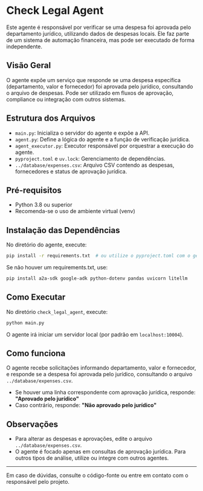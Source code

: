 # Check Legal Agent

Este agente é responsável por verificar se uma despesa foi aprovada pelo departamento jurídico, utilizando dados de despesas locais. Ele faz parte de um sistema de automação financeira, mas pode ser executado de forma independente.

## Visão Geral

O agente expõe um serviço que responde se uma despesa específica (departamento, valor e fornecedor) foi aprovada pelo jurídico, consultando o arquivo de despesas. Pode ser utilizado em fluxos de aprovação, compliance ou integração com outros sistemas.

## Estrutura dos Arquivos

- `main.py`: Inicializa o servidor do agente e expõe a API.
- `agent.py`: Define a lógica do agente e a função de verificação jurídica.
- `agent_executor.py`: Executor responsável por orquestrar a execução do agente.
- `pyproject.toml` e `uv.lock`: Gerenciamento de dependências.
- `../database/expenses.csv`: Arquivo CSV contendo as despesas, fornecedores e status de aprovação jurídica.

## Pré-requisitos

- Python 3.8 ou superior
- Recomenda-se o uso de ambiente virtual (venv)

## Instalação das Dependências

No diretório do agente, execute:

```bash
pip install -r requirements.txt  # ou utilize o pyproject.toml com o gerenciador de sua preferência
```

Se não houver um requirements.txt, use:

```bash
pip install a2a-sdk google-adk python-dotenv pandas uvicorn litellm
```

## Como Executar

No diretório `check_legal_agent`, execute:

```bash
python main.py
```

O agente irá iniciar um servidor local (por padrão em `localhost:10004`).

## Como funciona

O agente recebe solicitações informando departamento, valor e fornecedor, e responde se a despesa foi aprovada pelo jurídico, consultando o arquivo `../database/expenses.csv`.

- Se houver uma linha correspondente com aprovação jurídica, responde: **"Aprovado pelo jurídico"**
- Caso contrário, responde: **"Não aprovado pelo jurídico"**

## Observações

- Para alterar as despesas e aprovações, edite o arquivo `../database/expenses.csv`.
- O agente é focado apenas em consultas de aprovação jurídica. Para outros tipos de análise, utilize ou integre com outros agentes.

---

Em caso de dúvidas, consulte o código-fonte ou entre em contato com o responsável pelo projeto.
